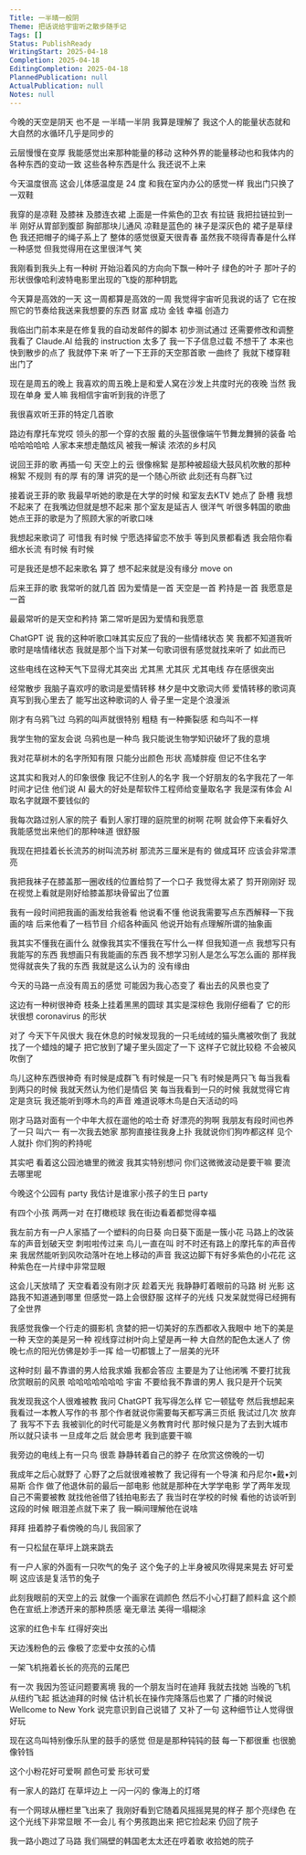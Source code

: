 ```yaml
---
Title: 一半晴一般阴
Theme: 把话说给宇宙听之散步随手记
Tags: []
Status: PublishReady
WritingStart: 2025-04-18
Completion: 2025-04-18
EditingCompletion: 2025-04-18
PlannedPublication: null
ActualPublication: null
Notes: null
---
```

今晚的天空是阴天
也不是
一半晴一半阴
我算是理解了
我这个人的能量状态就和大自然的水循环几乎是同步的

云层慢慢在变厚
我能感觉出来那种能量的移动
这种外界的能量移动也和我体内的各种东西的变动一致
这些各种东西是什么
我还说不上来

今天温度很高
这会儿体感温度是 24 度
和我在室内办公的感觉一样
我出门只换了一双鞋

我穿的是凉鞋
及膝袜
及膝连衣裙
上面是一件紫色的卫衣
有拉链
我把拉链拉到一半
刚好从胃部到腹部
胸部那块儿通风 
凉鞋是蓝色的
袜子是深灰色的
裙子是草绿色
我还把帽子的绳子系上了
整体的感觉很夏天很青春
虽然我不晓得青春是什么样一种感觉
但我觉得用在这里很洋气 笑

我刚看到我头上有一种树
开始沿着风的方向向下飘一种叶子
绿色的叶子
那叶子的形状很像哈利波特电影里出现的飞旋的那种钥匙

今天算是高效的一天
这一周都算是高效的一周
我觉得宇宙听见我说的话了
它在按照它的节奏给我送来我想要的东西
财富 成功 金钱 幸福 创造力

我临出门前本来是在修复我的自动发邮件的脚本
初步测试通过
还需要修改和调整
我看了 Claude.AI 给我的 instruction 
太多了
我一下子信息过载
不想干了
本来也快到散步的点了
我就停下来
听了一下王菲的天空那首歌
一曲终了
我就下楼穿鞋出门了

现在是周五的晚上
我喜欢的周五晚上是和爱人窝在沙发上共度时光的夜晚
当然
我现在单身
爱人嘛
我相信宇宙听到我的许愿了

我很喜欢听王菲的特定几首歌

路边有摩托车党哎
领头的那一个穿的衣服
戴的头盔很像端午节舞龙舞狮的装备
哈哈哈哈哈哈
人家本来想走酷炫风
被我一解读
浓浓的乡村风

说回王菲的歌
再插一句
天空上的云
很像棉絮
是那种被超级大鼓风机吹散的那种棉絮
不规则
有的厚 有的薄
讲究的是一个随心所欲
此刻还有鸟群飞过

接着说王菲的歌
我最早听她的歌是在大学的时候
和室友去KTV
她点了
卧槽 我想不起来了
在我嘴边但就是想不起来
那个室友是延吉人
很洋气
听很多韩国的歌曲
她点王菲的歌是为了照顾大家的听歌口味

我想起来歌词了
可惜我 有时候
宁愿选择留恋不放手
等到风景都看透
我会陪你看细水长流
有时候
有时候

可是我还是想不起来歌名
算了
想不起来就是没有缘分
move on

后来王菲的歌
我常听的就几首
因为爱情是一首
天空是一首
矜持是一首
我愿意是一首

最最常听的是天空和矜持
第二常听是因为爱情和我愿意

ChatGPT 说 我的这种听歌口味其实反应了我的一些情绪状态
笑
我都不知道我听歌时是啥情绪状态
我就是那个当下对某一句歌词很有感觉就找来听了
如此而已

这些电线在这种天气下显得尤其突出
尤其黑
尤其灰
尤其电线
存在感很突出

经常散步
我脑子喜欢哼的歌词是爱情转移
林夕是中文歌词大师
爱情转移的歌词真真写到我心里去了
能写出这种歌词的人
骨子里一定是个浪漫派

刚才有乌鸦飞过
乌鸦的叫声就很特别
粗糙
有一种撕裂感
和鸟叫不一样

我学生物的室友会说
乌鸦也是一种鸟
我只能说生物学知识破坏了我的意境 

我对花草树木的名字所知有限
只能分出颜色 形状 高矮胖瘦
但记不住名字

这其实和我对人的印象很像
我记不住别人的名字
我一个好朋友的名字我花了一年时间才记住
他们说 AI 最大的好处是帮软件工程师给变量取名字
我是深有体会
AI 取名字就跟不要钱似的


我每次路过别人家的院子
看到人家打理的庭院里的树啊 花啊 就会停下来看好久
我能感觉出来他们的那种味道
很舒服

我现在把挂着长长流苏的树叫流苏树
那流苏三厘米是有的
做成耳环
应该会非常漂亮

我把我袜子在膝盖那一圈收线的位置给剪了一个口子
我觉得太紧了
剪开刚刚好
现在视觉上看就是刚好给膝盖那块骨留出了位置

我有一段时间把我画的画发给我爸看
他说看不懂
他说我需要写点东西解释一下我画的啥
后来他看了一档节目
介绍各种画风
他说开始有点理解所谓的抽象画

我其实不懂我在画什么
就像我其实不懂我在写什么一样
但我知道一点
我想写只有我能写的东西
我想画只有我能画的东西
我不想学习别人是怎么写怎么画的
那样我觉得就丧失了我的东西
我就是这么认为的
没有缘由

今天的马路一点没有周五的感觉
可能因为我心态变了
看出去的风景也变了

这边有一种树很神奇
枝条上挂着黑黑的圆球
其实是深棕色
我刚仔细看了
它的形状很想 coronavirus 的形状

对了
今天下午风很大
我在休息的时候发现我的一只毛绒绒的猫头鹰被吹倒了
我就找了一个蜡烛的罐子
把它放到了罐子里头固定了一下
这样子它就比较稳 不会被风吹倒了

鸟儿这种东西很神奇
有时候是成群飞
有时候是一只飞
有时候是两只飞
每当我看到两只的时候 我就天然认为他们是情侣 笑
每当我看到一只的时候 我就觉得它肯定是贪玩
我还能听到啄木鸟的声音
难道说啄木鸟是白天活动的吗

刚才马路对面有一个中年大叔在遛他的哈士奇
好漂亮的狗啊
我朋友有段时间也养了一只
叫六一
有一次我去她家
那狗直接往我身上扑
我就说你们狗咋都这样
见个人就扑
你们狗的矜持呢

其实吧
看着这公园池塘里的微波
我其实特别想问
你们这微微波动是要干嘛
要流去哪里呢

今晚这个公园有 party
我估计是谁家小孩子的生日 party

有四个小孩
两两一对
在打橄榄球
我在街边看着都觉得幸福

我左前方有一户人家插了一个塑料的向日葵
向日葵下面是一簇小花
马路上的改装车的声音划破天空
刺啦啦传过来
鸟儿一直在叫
时不时还有路上的摩托车的声音传来
我居然能听到风吹动落叶在地上移动的声音
我这边脚下有好多紫色的小花花
这种紫色在一片绿中非常显眼

这会儿天放晴了
天空看着没有刚才灰
趁着天光
我静静盯着眼前的马路 树 光影 
这路我不知道通到哪里
但感觉一路上会很舒服
这样子的光线
只发呆就觉得已经拥有了全世界


我感觉我像一个行走的摄影机
贪婪的把一切美好的东西都收入我眼中
地下的美是一种
天空的美是另一种
视线穿过树叶向上望是再一种
大自然的配色太迷人了
傍晚七点的阳光仿佛是妙手一挥
给一切都镀上了一层美的光环

这种时刻
最不靠谱的男人给我求婚
我都会答应
主要是为了让他闭嘴
不要打扰我欣赏眼前的风景
哈哈哈哈哈哈哈
宇宙
不要给我不靠谱的男人
我只是开个玩笑

我发现我这个人很难被教
我问 ChatGPT 我写得怎么样
它一顿猛夸
然后我想起来我看过一本教人写作的书
那个作者就说你需要每天都写满三页纸
我试过几次
放弃了
我写不下去
我被驯化的时代可能是义务教育时代
那时候只是为了去到大城市
所以就只读书
一旦成年之后
就会思考
我到底要干嘛

我旁边的电线上有一只鸟
很乖
静静转着自己的脖子
在欣赏这傍晚的一切

我成年之后心就野了
心野了之后就很难被教了
我记得有一个导演
和丹尼尔•戴•刘易斯 合作
做了他退休前的最后一部电影
他就是那种在大学学电影
学了两年发现自己不需要被教
就找他爸借了钱拍电影去了
我当时在学校的时候
看他的访谈听到这段的时候
眼泪差点就下来了
我一瞬间理解他在说啥

拜拜
扭着脖子看傍晚的鸟儿
我回家了

有一只松鼠在草坪上跳来跳去

有一户人家的外面有一只吹气的兔子
这个兔子的上半身被风吹得晃来晃去
好可爱啊
这应该是复活节的兔子

此刻我眼前的天空上的云
就像一个画家在调颜色
然后不小心打翻了颜料盒
这个颜色在宣纸上渗透开来的那种质感
毫无章法
美得一塌糊涂

这家的红色卡车
红得好突出

天边浅粉色的云
像极了恋爱中女孩的心情

一架飞机拖着长长的亮亮的云尾巴

有一次
我因为签证问题要离境
我的一个朋友当时在迪拜
我就去找她
当晚的飞机从纽约飞起
抵达迪拜的时候
估计机长在操作完降落后也累了
广播的时候说 Wellcome to New York
说完意识到自己说错了
又补了一句
这种细节让人觉得很好玩

现在这鸟叫特别像乐队里的鼓手的感觉
但是是那种钝钝的鼓
每一下都很重
也很脆
像铃铛

这个小粉花好可爱啊
颜色可爱
形状可爱

有一家人的路灯
在草坪边上
一闪一闪的
像海上的灯塔

有一个网球从栅栏里飞出来了
我刚好看到它随着风摇摇晃晃的样子
那个亮绿色
在这个光线下非常显眼
不一会儿
有个男孩跑出来
把它捡起来
仍回了院子

我一路小跑过了马路
我们隔壁的韩国老太太还在哼着歌
收拾她的院子

